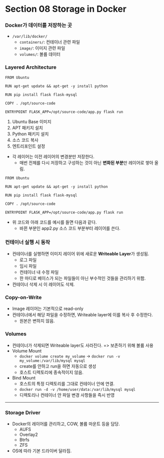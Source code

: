 # Section 08 Storage in Docker

### Docker가 데이터를 저장하는 곳
- `/var/lib/docker/`
  - `containers/`: 컨테이너 관련 파일
  - `image/`: 이미지 관련 파일
  - `volumes/`: 볼륨 데이터

### Layered Architecture
~~~
FROM Ubuntu

RUN apt-get update && apt-get -y install python

RUN pip install flask flask-mysql

COPY . /opt/source-code

ENTRYPOINT FLASK_APP=/opt/source-code/app.py flask run
~~~

1. Ubuntu Base 이미지
2. APT 패키지 설치
3. Python 패키지 설치
4. 소스 코드 복사
5. 엔트리포인트 설정
- 각 레이어는 이전 레이어의 변경분만 저장한다.
  - 매번 전체를 다시 저장하고 구성하는 것이 아닌 **변화된 부분**만 레이어로 쌓아 올림.

~~~
FROM Ubuntu

RUN apt-get update && apt-get -y install python

RUN pip install flask flask-mysql

COPY . /opt/source-code

ENTRYPOINT FLASK_APP=/opt/source-code/app.py flask run
~~~
- 위 코드와 아래 코드를 예시를 들면 다음과 같다.
  - 바뀐 부분인 app2.py 소스 코드 부분부터 레이어를 쓴다.

### 컨테이너 실행 시 동작
- 컨테이너를 실행하면 이미지 레이어 위에 새로운 **Writeable Layer**가 생성됨.
  - 로그 파일
  - 임시 파일
  - 컨테이너 내 수정 파일
  - 한 마디로 베이스가 되는 파일들이 아닌 부수적인 것들을 관리하기 위함.
- 컨테이너 삭제 시 이 레이어도 삭제.

### Copy-on-Write
- Image 레이어는 기본적으로 read-only
- 컨테이너에서 해당 파일을 수정하면, Writeable layer에 이를 복사 후 수정한다.
  - 원본은 변하지 않음.

### Volumes
- 컨테이너가 삭제되면 Writeable layer도 사라진다. => 보존하기 위해 볼륨 사용
- Volume Mount
  - `docker volume create my_volume` -> `docker run -v my_volume:/var/lib/mysql mysql`
  - create를 안하고 run을 하면 자동으로 생성
  - 호스트 디렉토리에 종속적이지 않음.
- Bind Mount
  - 호스트의 특정 디렉토리를 그대로 컨테이너 안에 연결.
  - `docker run -d -v /home/user/data:/var/lib/mysql mysql`
  - 디렉토리나 컨테이너 안 파일 변경 사항들을 즉시 반영

---
### Storage Driver
- Docker의 레이어를 관리하고, COW, 볼륨 마운트 등을 담당.
  - AUFS
  - Overlay2
  - Btrfs
  - ZFS
- OS에 따라 기본 드라이버 달라짐.